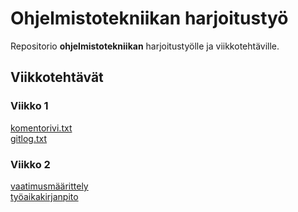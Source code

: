 # Ohjelmistotekniikan harjoitustyö
Repositorio **ohjelmistotekniikan** harjoitustyölle ja
viikkotehtäville.

## **Viikkotehtävät**
### Viikko 1
[komentorivi.txt](laskarit/viikko1/komentorivi.txt)\
[gitlog.txt](laskarit/viikko1/gitlog.txt)

### Viikko 2
[vaatimusmäärittely](dokumentaatio/vaatimusmaarittely.md)\
[työaikakirjanpito](dokumentaatio/tuntikirjanpito.md)

